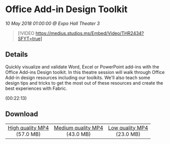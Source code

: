 # Office Add-in Design Toolkit

*10 May 2018 01:00:00 @ Expo Hall Theater 3*

> [!VIDEO https://medius.studios.ms/Embed/Video/THR2434?SFYT=true]

## Details

<p>Quickly visualize and validate Word, Excel or PowerPoint add-ins with the Office Add-ins Design toolkit. In this theatre session will walk through Office Add-in design resources including our toolkits. We'll also teach some design tips and tricks to get the most out of these resources and create the best experiences with Fabric.</p> (00:22:13)

## Download

||||
|:--:|:----:|:-:|
|[High quality MP4](https://sec.ch9.ms/ch9/84dc/461ddacc-70ca-468a-82f7-1c5ea00984dc/THR2434_high.mp4)<br />(57.0 MB)|[Medium quality MP4](https://sec.ch9.ms/ch9/84dc/461ddacc-70ca-468a-82f7-1c5ea00984dc/THR2434_mid.mp4)<br />(43.0 MB)|[Low quality MP4](https://sec.ch9.ms/ch9/84dc/461ddacc-70ca-468a-82f7-1c5ea00984dc/THR2434.mp4)<br />(23.0 MB)|